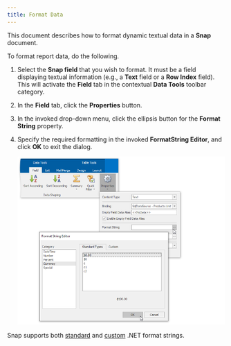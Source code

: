 ```yaml
---
title: Format Data
---
```

This document describes how to format dynamic textual data in a **Snap** document.

To format report data, do the following.
1. Select the **Snap field** that you wish to format. It must be a field displaying textual information (e.g., a **Text** field or a **Row Index** field). This will activate the **Field** tab in the contextual **Data Tools** toolbar category.
2. In the **Field** tab, click the **Properties** button.
3. In the invoked drop-down menu, click the ellipsis button for the **Format String** property.
4. Specify the required  formatting in the invoked **FormatString Editor**, and click **OK** to exit the dialog.
	
	![Snap-Format-String](../../../images/Img18500.png)

Snap supports both [standard](http//msdn.microsoft.com/en-us/library/ee372286.aspx) and [custom](http//msdn.microsoft.com/en-us/library/ee372287.aspx) .NET format strings.